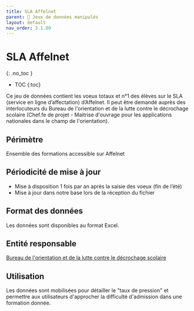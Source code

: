 ```yaml
---
title: SLA Affelnet 
parent: 🎨 Jeux de données manipulés
layout: default
nav_order: 3.1.09
---
```


# SLA Affelnet
{: .no_toc }

- TOC
{:toc}

Ce jeu de données contient les voeux totaux et n°1 des élèves sur le SLA (service en ligne d’affectation) d’Affelnet. Il peut être demandé auprès des interlocuteurs du Bureau de l'orientation et de la lutte contre le décrochage scolaire (Chef.fe de projet - Maitrise d'ouvrage pour les applications nationales dans le champ de l'orientation).

## Périmètre

Ensemble des formations accessible sur Affelnet

## Périodicité de mise à jour

- Mise à disposition 1 fois par an après la saisie des voeux (fin de l’été)
- Mise à jour dans notre base lors de la réception du fichier

## Format des données

Les données sont disponibles au format Excel.

## Entité responsable

[Bureau de l'orientation et de la lutte contre le décrochage scolaire](https://lannuaire.service-public.fr/gouvernement/5b2c60d7-e60e-4591-8eea-e830b1a925f2)

## Utilisation

Les données sont mobilisées pour détailler le "taux de pression" et permettre aux utilisateurs d'approcher la difficulté d'admission dans une formation donnée.